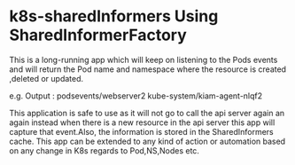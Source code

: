 # k8s-sharedInformers Using SharedInformerFactory

This is a long-running app which will keep on listening to the Pods events 
and will return the Pod name and namespace where the resource is created ,deleted or updated.

e.g. Output : podsevents/webserver2
              kube-system/kiam-agent-nlqf2

This application is safe to use as it will not go to call the api server again an again
instead when there is a new resource in the api server this app will capture that event.Also, the information is stored in the SharedInformers cache.
This app can be extended to any kind of action or automation based on any change in K8s regards to Pod,NS,Nodes etc.
